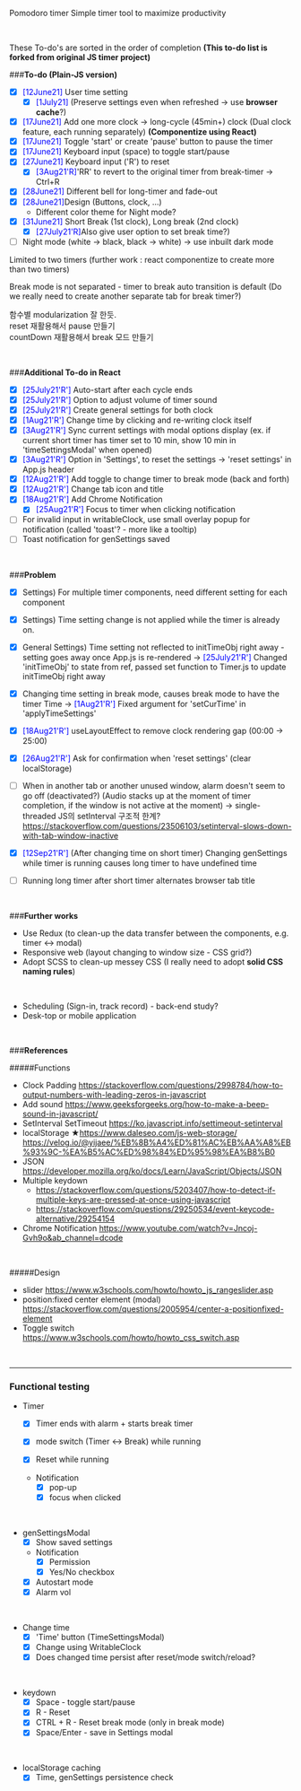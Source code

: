 Pomodoro timer
Simple timer tool to maximize productivity

</br>

These To-do's are sorted in the order of completion
**(This to-do list is forked from original JS timer project)**

###**To-do (Plain-JS version)**

- [x] <span style="color:blue">[12June21]</span> User time setting
  - [x] <span style="color:blue">[1July21]</span> (Preserve settings even when refreshed -> use **browser cache**?)
- [x] <span style="color:blue">[17June21]</span> Add one more clock → long-cycle (45min+) clock
      (Dual clock feature, each running separately)
      **(Componentize using React)**
- [x] <span style="color:blue">[17June21]</span> Toggle 'start' or create 'pause' button to pause the timer
- [x] <span style="color:blue">[17June21]</span> Keyboard input (space) to toggle start/pause
- [x] <span style="color:blue">[27June21]</span> Keyboard input ('R') to reset
  - [x] <span style="color:blue">[3Aug21'R]</span>'RR' to revert to the original timer from break-timer
        → Ctrl+R
- [x] <span style="color:blue">[28June21]</span> Different bell for long-timer and fade-out
- [x] <span style="color:blue">[28June21]</span>Design (Buttons, clock, ...) </br>
  - Different color theme for Night mode?
- [x] <span style="color:blue">[31June21]</span> Short Break (1st clock), Long break (2nd clock)
  - [x] <span style="color:blue">[27July21'R]</span>Also give user option to set break time?)
- [ ] Night mode (white -> black, black -> white) -> use inbuilt dark mode

Limited to two timers (further work : react componentize to create more than two timers)

Break mode is not separated - timer to break auto transition is default
(Do we really need to create another separate tab for break timer?)

함수별 modularization 잘 한듯.  
reset 재활용해서 pause 만들기  
countDown 재활용해서 break 모드 만들기

</br>

###**Additional To-do in React**

- [x] <span style="color:blue">[25July21'R']</span> Auto-start after each cycle ends
- [x] <span style="color:blue">[25July21'R']</span> Option to adjust volume of timer sound
- [x] <span style="color:blue">[25July21'R']</span> Create general settings for both clock
- [x] <span style="color:blue">[1Aug21'R']</span> Change time by clicking and re-writing clock itself
- [x] <span style="color:blue">[3Aug21'R']</span> Sync current settings with modal options display
      (ex. if current short timer has timer set to 10 min, show 10 min in 'timeSettingsModal' when opened)
- [x] <span style="color:blue">[3Aug21'R']</span> Option in 'Settings', to reset the settings
      → 'reset settings' in App.js header
- [x] <span style="color:blue">[12Aug21'R']</span> Add toggle to change timer to break mode (back and forth)
- [x] <span style="color:blue">[12Aug21'R']</span> Change tab icon and title
- [x] <span style="color:blue">[18Aug21'R']</span> Add Chrome Notification
  - [x] <span style="color:blue">[25Aug21'R']</span> Focus to timer when clicking notification
- [ ] For invalid input in writableClock, use small overlay popup for notification
      (called 'toast'? - more like a tooltip)
- [ ] Toast notification for genSettings saved

</br>

###**Problem**

- [x] Settings) For multiple timer components, need different setting for each component

- [x] Settings) Time setting change is not applied while the timer is already on.

- [x] General Settings) Time setting not reflected to initTimeObj right away - setting goes away once App.js is re-rendered
      → <span style="color:blue">[25July21'R']</span> Changed 'initTimeObj' to state from ref, passed set function to Timer.js to update initTimeObj right away

- [x] Changing time setting in break mode, causes break mode to have the timer Time
      → <span style="color:blue">[1Aug21'R']</span> Fixed argument for 'setCurTime' in 'applyTimeSettings'

- [x] <span style="color:blue">[18Aug21'R']</span> useLayoutEffect to remove clock rendering gap (00:00 -> 25:00)

- [x] <span style="color:blue">[26Aug21'R']</span> Ask for confirmation when 'reset settings' (clear localStorage)

- [ ] When in another tab or another unused window, alarm doesn't seem to go off (deactivated?)
      (Audio stacks up at the moment of timer completion, if the window is not active at the moment)
      → single-threaded JS의 setInterval 구조적 한계?
      https://stackoverflow.com/questions/23506103/setinterval-slows-down-with-tab-window-inactive

- [x] <span style="color:blue">[12Sep21'R']</span> (After changing time on short timer) Changing genSettings while timer is running causes long timer to have undefined time

- [ ] Running long timer after short timer alternates browser tab title

</br>

###**Further works**

- Use Redux (to clean-up the data transfer between the components, e.g. timer ↔ modal)
- Responsive web (layout changing to window size - CSS grid?)
- Adopt SCSS to clean-up messey CSS
  (I really need to adopt **solid CSS naming rules**)

</br>

- Scheduling (Sign-in, track record) - back-end study?
- Desk-top or mobile application

</br>

###**References**

#####Functions

- Clock Padding
  https://stackoverflow.com/questions/2998784/how-to-output-numbers-with-leading-zeros-in-javascript
- Add sound
  https://www.geeksforgeeks.org/how-to-make-a-beep-sound-in-javascript/
- SetInterval SetTimeout
  https://ko.javascript.info/settimeout-setinterval
- localStorage
  ★https://www.daleseo.com/js-web-storage/
  https://velog.io/@yijaee/%EB%8B%A4%ED%81%AC%EB%AA%A8%EB%93%9C-%EA%B5%AC%ED%98%84%ED%95%98%EA%B8%B0
- JSON
  https://developer.mozilla.org/ko/docs/Learn/JavaScript/Objects/JSON
- Multiple keydown
  - https://stackoverflow.com/questions/5203407/how-to-detect-if-multiple-keys-are-pressed-at-once-using-javascript
  - https://stackoverflow.com/questions/29250534/event-keycode-alternative/29254154
- Chrome Notification
  https://www.youtube.com/watch?v=Jncoj-Gvh9o&ab_channel=dcode

</br>

#####Design

- slider
  https://www.w3schools.com/howto/howto_js_rangeslider.asp
- position:fixed center element (modal)
  https://stackoverflow.com/questions/2005954/center-a-positionfixed-element
- Toggle switch  
  https://www.w3schools.com/howto/howto_css_switch.asp

</br>

---

### Functional testing

- Timer

  - [x] Timer ends with alarm + starts break timer
  - [x] mode switch (Timer <-> Break) while running

  - [x] Reset while running

  - Notification
    - [x] pop-up
    - [x] focus when clicked

</br>

- genSettingsModal
  - [x] Show saved settings
  - Notification
    - [x] Permission
    - [x] Yes/No checkbox
  - [x] Autostart mode
  - [x] Alarm vol

</br>

- Change time
  - [x] 'Time' button (TimeSettingsModal)
  - [x] Change using WritableClock
  - [x] Does changed time persist after reset/mode switch/reload?

</br>

- keydown
  - [x] Space - toggle start/pause
  - [x] R - Reset
  - [x] CTRL + R - Reset break mode (only in break mode)
  - [x] Space/Enter - save in Settings modal

</br>

- localStorage caching
  - [x] Time, genSettings persistence check
